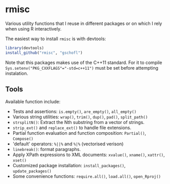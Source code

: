 # rmisc

Various utility functions that I reuse in different packages or on which I rely when using R interactively.

The easiest way to install `rmisc` is with devtools:

```R
library(devtools)
install_github("rmisc", "gschofl")
```

Note that this packages makes use of the C++11 standard. For it to compile `Sys.setenv("PKG_CXXFLAGS"="-std=c++11")` must be set before attempting instalation.


## Tools

Available function include:

* Tests and assertions: `is.empty()`, `are_empty()`, `all_empty()`
* Various string utilities: `wrap()`, `trim()`, `dup()`, `pad()`, `split_path()`
* `strsplitN()`: Extract the Nth substring from a vector of strings.
* `strip_ext()` and `replace_ext()` to handle file extensions.
* Partial function evaluation and function composition: `Partial()`, `Compose()`
* 'default' operators: `%||%` and `%|%` (vectorised verison)
* `linebreak()`: format paragraphs.
* Apply XPath expressions to XML documents: `xvalue()`, `xname()`, `xattr()`, `xset()`
* Customized package installation: `install_packages()`, `update_packages()`
* Some convenience functions: `require.all()`, `load.all()`, `open_Rproj()`


